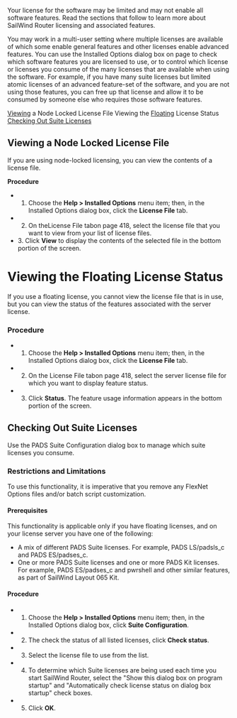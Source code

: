Your license for the software may be limited and may not enable all software features. Read the sections that follow to learn more about SailWind Router licensing and associated features.

You may work in a multi-user setting where multiple licenses are available of which some enable general features and other licenses enable advanced features. You can use the Installed Options dialog box on page to check which software features you are licensed to use, or to control which license or licenses you consume of the many licenses that are available when using the software. For example, if you have many suite licenses but limited atomic licenses of an advanced feature-set of the software, and you are not using those features, you can free up that license and allow it to be consumed by someone else who requires those software features.

[Viewing](#page-0-0) a Node Locked License File Viewing the [Floating](#page-0-1) License Status [Checking Out Suite Licenses](#page-1-0)

## <span id="page-0-0"></span>**Viewing a Node Locked License File**

If you are using node-locked licensing, you can view the contents of a license file.

**Procedure**

- 1. Choose the **Help > Installed Options** menu item; then, in the Installed Options dialog box, click the **License File** tab.
- 2. On theLicense File tabon page 418, select the license file that you want to view from your list of license files.
- <span id="page-0-1"></span>3. Click **View** to display the contents of the selected file in the bottom portion of the screen.

# **Viewing the Floating License Status**

If you use a floating license, you cannot view the license file that is in use, but you can view the status of the features associated with the server license.

### **Procedure**

- 1. Choose the **Help > Installed Options** menu item; then, in the Installed Options dialog box, click the **License File** tab.
- 2. On the License File tabon page 418, select the server license file for which you want to display feature status.
- 3. Click **Status**. The feature usage information appears in the bottom portion of the screen.

## <span id="page-1-0"></span>**Checking Out Suite Licenses**

Use the PADS Suite Configuration dialog box to manage which suite licenses you consume.

### **Restrictions and Limitations**

To use this functionality, it is imperative that you remove any FlexNet Options files and/or batch script customization.

#### **Prerequisites**

This functionality is applicable only if you have floating licenses, and on your license server you have one of the following:

- A mix of different PADS Suite licenses. For example, PADS LS/padsls\_c and PADS ES/padses\_c.
- One or more PADS Suite licenses and one or more PADS Kit licenses. For example, PADS ES/padses\_c and pwrshell and other similar features, as part of SailWind Layout 065 Kit.

#### **Procedure**

- 1. Choose the **Help > Installed Options** menu item; then, in the Installed Options dialog box, click **Suite Configuration**.
- 2. The check the status of all listed licenses, click **Check status**.
- 3. Select the license file to use from the list.
- 4. To determine which Suite licenses are being used each time you start SailWind Router, select the "Show this dialog box on program startup" and "Automatically check license status on dialog box startup" check boxes.
- 5. Click **OK**.